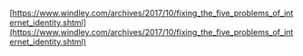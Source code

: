 [https://www.windley.com/archives/2017/10/fixing_the_five_problems_of_internet_identity.shtml](https://www.windley.com/archives/2017/10/fixing_the_five_problems_of_internet_identity.shtml)
